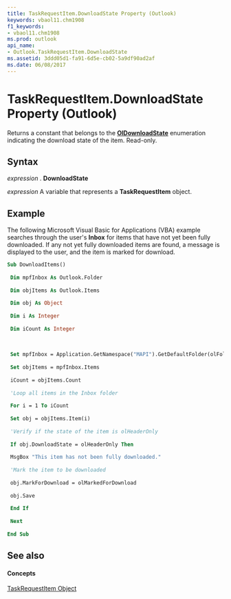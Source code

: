 ```yaml
---
title: TaskRequestItem.DownloadState Property (Outlook)
keywords: vbaol11.chm1908
f1_keywords:
- vbaol11.chm1908
ms.prod: outlook
api_name:
- Outlook.TaskRequestItem.DownloadState
ms.assetid: 3ddd05d1-fa91-6d5e-cb02-5a9df90ad2af
ms.date: 06/08/2017
---
```



# TaskRequestItem.DownloadState Property (Outlook)

Returns a constant that belongs to the  **[OlDownloadState](oldownloadstate-enumeration-outlook.md)** enumeration indicating the download state of the item. Read-only.


## Syntax

 _expression_ . **DownloadState**

 _expression_ A variable that represents a **TaskRequestItem** object.


## Example

The following Microsoft Visual Basic for Applications (VBA) example searches through the user's  **Inbox** for items that have not yet been fully downloaded. If any not yet fully downloaded items are found, a message is displayed to the user, and the item is marked for download.


```vb
Sub DownloadItems() 
 
 Dim mpfInbox As Outlook.Folder 
 
 Dim objItems As Outlook.Items 
 
 Dim obj As Object 
 
 Dim i As Integer 
 
 Dim iCount As Integer 
 
 
 
 Set mpfInbox = Application.GetNamespace("MAPI").GetDefaultFolder(olFolderInbox) 
 
 Set objItems = mpfInbox.Items 
 
 iCount = objItems.Count 
 
 'Loop all items in the Inbox folder 
 
 For i = 1 To iCount 
 
 Set obj = objItems.Item(i) 
 
 'Verify if the state of the item is olHeaderOnly 
 
 If obj.DownloadState = olHeaderOnly Then 
 
 MsgBox "This item has not been fully downloaded." 
 
 'Mark the item to be downloaded 
 
 obj.MarkForDownload = olMarkedForDownload 
 
 obj.Save 
 
 End If 
 
 Next 
 
End Sub
```


## See also


#### Concepts


[TaskRequestItem Object](taskrequestitem-object-outlook.md)


